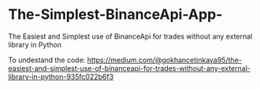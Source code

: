 # The-Simplest-BinanceApi-App-
The Easiest and Simplest use of BinanceApi for trades without any external library in Python


To undestand the code: https://medium.com/@gokhancetinkaya95/the-easiest-and-simplest-use-of-binanceapi-for-trades-without-any-external-library-in-python-935fc022b6f3
